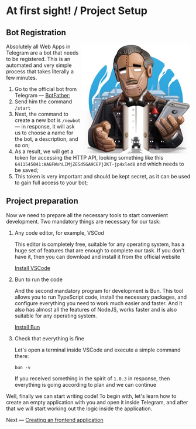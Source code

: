 # At first sight! / Project Setup

## Bot Registration

<img align="right" width="300" height="300" src="../images/create-bot/botfather.jpg">

Absolutely all Web Apps in Telegram are a bot that needs to be registered. This is an automated and very simple process that takes literally a few minutes.

1. Go to the official bot from Telegram — [BotFather](https://t.me/BotFather);
2. Send him the command `/start`
3. Next, the command to create a new bot is `/newbot` — in response, it will ask us to choose a name for the bot, a description, and so on;
4. As a result, we will get a token for accessing the HTTP API, looking something like this `6411545841:AAGFWxhLIMjZE5dSGA9CEPj2KT-jp4xled8` and which needs to be saved;
5. This token is very important and should be kept secret, as it can be used to gain full access to your bot;

## Project preparation

Now we need to prepare all the necessary tools to start convenient development. Two mandatory things are necessary for our task:

1. Any code editor, for example, VSCod

   This editor is completely free, suitable for any operating system, has a huge set of features that are enough to complete our task. If you don't have it, then you can download and install it from the official website

   [Install VSCode](https://code.visualstudio.com/docs/setup/setup-overview)

1. Bun to run the code

   And the second mandatory program for development is Bun. This tool allows you to run TypeScript code, install the necessary packages, and configure everything you need to work much easier and faster. And it also has almost all the features of NodeJS, works faster and is also suitable for any operating system.

   [Install Bun](https://bun.sh/)

1. Check that everything is fine

   Let's open a terminal inside VSCode and execute a simple command there:

   ```
   bun -v
   ```

   If you received something in the spirit of `1.0.3` in response, then everything is going according to plan and we can continue

Well, finally we can start writing code! To begin with, let's learn how to create an empty application with you and open it inside Telegram, and after that we will start working out the logic inside the application.

Next — [Creating an frontend application](./03-create-frontend-project.md)

<br clear="right"/>
